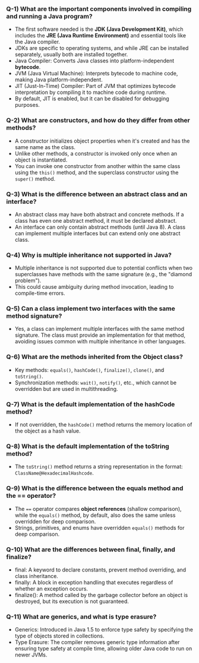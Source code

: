 ### Q-1) What are the important components involved in compiling and running a Java program?

- The first software needed is the **JDK (Java Development Kit)**, which includes the **JRE (Java Runtime Environment)** and essential tools like the Java compiler.
- JDKs are specific to operating systems, and while JRE can be installed separately, usually both are installed together.
- Java Compiler: Converts Java classes into platform-independent **bytecode**.
- JVM (Java Virtual Machine): Interprets bytecode to machine code, making Java platform-independent.
- JIT (Just-In-Time) Compiler: Part of JVM that optimizes bytecode interpretation by compiling it to machine code during runtime.
- By default, JIT is enabled, but it can be disabled for debugging purposes.

### Q-2) What are constructors, and how do they differ from other methods?

- A constructor initializes object properties when it's created and has the same name as the class.
- Unlike other methods, a constructor is invoked only once when an object is instantiated.
- You can invoke one constructor from another within the same class using the `this()` method, and the superclass constructor using the `super()` method.

### Q-3) What is the difference between an abstract class and an interface?

- An abstract class may have both abstract and concrete methods. If a class has even one abstract method, it must be declared abstract.
- An interface can only contain abstract methods (until Java 8). A class can implement multiple interfaces but can extend only one abstract class.

### Q-4) Why is multiple inheritance not supported in Java?

- Multiple inheritance is not supported due to potential conflicts when two superclasses have methods with the same signature (e.g., the "diamond problem").
- This could cause ambiguity during method invocation, leading to compile-time errors.

### Q-5) Can a class implement two interfaces with the same method signature?

- Yes, a class can implement multiple interfaces with the same method signature. The class must provide an implementation for that method, avoiding issues common with multiple inheritance in other languages.

### Q-6) What are the methods inherited from the Object class?

- Key methods: `equals()`, `hashCode()`, `finalize()`, `clone()`, and `toString()`.
- Synchronization methods: `wait()`, `notify()`, etc., which cannot be overridden but are used in multithreading.

### Q-7) What is the default implementation of the hashCode method?

- If not overridden, the `hashCode()` method returns the memory location of the object as a hash value.

### Q-8) What is the default implementation of the toString method?

- The `toString()` method returns a string representation in the format: `ClassName@HexadecimalHashcode`.

### Q-9) What is the difference between the equals method and the == operator?

- The `==` operator compares **object references** (shallow comparison), while the `equals()` method, by default, also does the same unless overridden for deep comparison.
- Strings, primitives, and enums have overridden `equals()` methods for deep comparison.

### Q-10) What are the differences between final, finally, and finalize?

- final: A keyword to declare constants, prevent method overriding, and class inheritance.
- finally: A block in exception handling that executes regardless of whether an exception occurs.
- finalize(): A method called by the garbage collector before an object is destroyed, but its execution is not guaranteed.

### Q-11) What are generics, and what is type erasure?

- Generics: Introduced in Java 1.5 to enforce type safety by specifying the type of objects stored in collections.
- Type Erasure: The compiler removes generic type information after ensuring type safety at compile time, allowing older Java code to run on newer JVMs.
